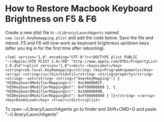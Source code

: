 
# How to Restore Macbook Keyboard Brightness on F5 & F6

Create a new plist file in `~/Library/LaunchAgents` named `com.local.KeyRemapping.plist` and add the code below. Save the file and reboot. F5 and F6 will now work as keyboard brightness up/down keys (after you log in for the first time after rebooting).

```
<?xml version="1.0" encoding="UTF-8"?><!DOCTYPE plist PUBLIC "-//Apple//DTD PLIST 1.0//EN" "http://www.apple.com/DTDs/PropertyList-1.0.dtd"><plist version="1.0"><dict> <key>Label</key> <string>com.local.KeyRemapping</string> <key>ProgramArguments</key> <array> <string>/usr/bin/hidutil</string> <string>property</string> <string>--set</string> <string>{"UserKeyMapping":[ { "HIDKeyboardModifierMappingSrc": 0xC000000CF, "HIDKeyboardModifierMappingDst": 0xFF00000009 }, { "HIDKeyboardModifierMappingSrc": 0x10000009B, "HIDKeyboardModifierMappingDst": 0xFF00000008 } ]}</string> </array> <key>RunAtLoad</key> <true/></dict></plist>
```

To open ~/Library/LaunchAgents go to finder and Shift+CMD+G and paste "~/Library/LaunchAgents"